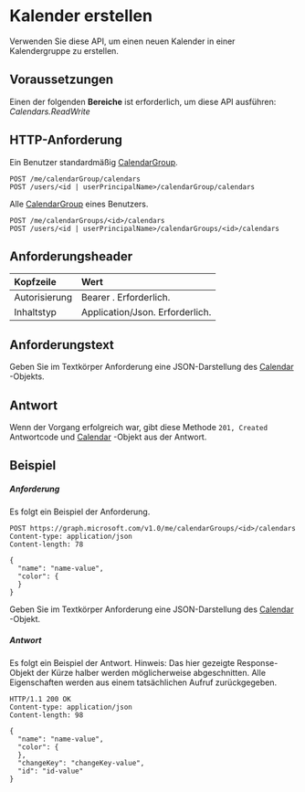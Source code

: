 # <a name="create-calendar"></a>Kalender erstellen

Verwenden Sie diese API, um einen neuen Kalender in einer Kalendergruppe zu erstellen.
## <a name="prerequisites"></a>Voraussetzungen
Einen der folgenden **Bereiche** ist erforderlich, um diese API ausführen: _Calendars.ReadWrite_
## <a name="http-request"></a>HTTP-Anforderung
<!-- { "blockType": "ignored" } -->
Ein Benutzer standardmäßig [CalendarGroup](../resources/calendargroup.md).
```http
POST /me/calendarGroup/calendars
POST /users/<id | userPrincipalName>/calendarGroup/calendars
```
Alle [CalendarGroup](../resources/calendargroup.md) eines Benutzers.
```http
POST /me/calendarGroups/<id>/calendars
POST /users/<id | userPrincipalName>/calendarGroups/<id>/calendars
```
## <a name="request-headers"></a>Anforderungsheader
| Kopfzeile       | Wert |
|:---------------|:--------|
| Autorisierung  | Bearer <token>. Erforderlich.  |
| Inhaltstyp  | Application/Json. Erforderlich.  |

## <a name="request-body"></a>Anforderungstext
Geben Sie im Textkörper Anforderung eine JSON-Darstellung des [Calendar](../resources/calendar.md) -Objekts.


## <a name="response"></a>Antwort
Wenn der Vorgang erfolgreich war, gibt diese Methode `201, Created` Antwortcode und [Calendar](../resources/calendar.md) -Objekt aus der Antwort.

## <a name="example"></a>Beispiel
##### <a name="request"></a>Anforderung
Es folgt ein Beispiel der Anforderung.
<!-- {
  "blockType": "request",
  "name": "create_calendar_from_calendargroup"
}-->
```http
POST https://graph.microsoft.com/v1.0/me/calendarGroups/<id>/calendars
Content-type: application/json
Content-length: 78

{
  "name": "name-value",
  "color": {
  }
}
```
Geben Sie im Textkörper Anforderung eine JSON-Darstellung des [Calendar](../resources/calendar.md) -Objekt.
##### <a name="response"></a>Antwort
Es folgt ein Beispiel der Antwort. Hinweis: Das hier gezeigte Response-Objekt der Kürze halber werden möglicherweise abgeschnitten. Alle Eigenschaften werden aus einem tatsächlichen Aufruf zurückgegeben.
<!-- {
  "blockType": "response",
  "truncated": true,
  "@odata.type": "microsoft.graph.calendar"
} -->
```http
HTTP/1.1 200 OK
Content-type: application/json
Content-length: 98

{
  "name": "name-value",
  "color": {
  },
  "changeKey": "changeKey-value",
  "id": "id-value"
}
```

<!-- uuid: 8fcb5dbc-d5aa-4681-8e31-b001d5168d79
2015-10-25 14:57:30 UTC -->
<!-- {
  "type": "#page.annotation",
  "description": "Create Calendar",
  "keywords": "",
  "section": "documentation",
  "tocPath": ""
}-->
